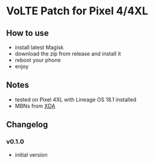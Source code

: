 # VoLTE Patch for Pixel 4/4XL

## How to use

+ install latest Magisk
+ download the zip from release and install it
+ reboot your phone
+ enjoy

## Notes

+ tested on Pixel 4XL with Lineage OS 18.1 installed
+ MBNs from [XDA](https://forum.xda-developers.com/t/activate-volte-om-pixel-4xl-android-11-r.4163217/)

## Changelog

### v0.1.0

+ initial version
